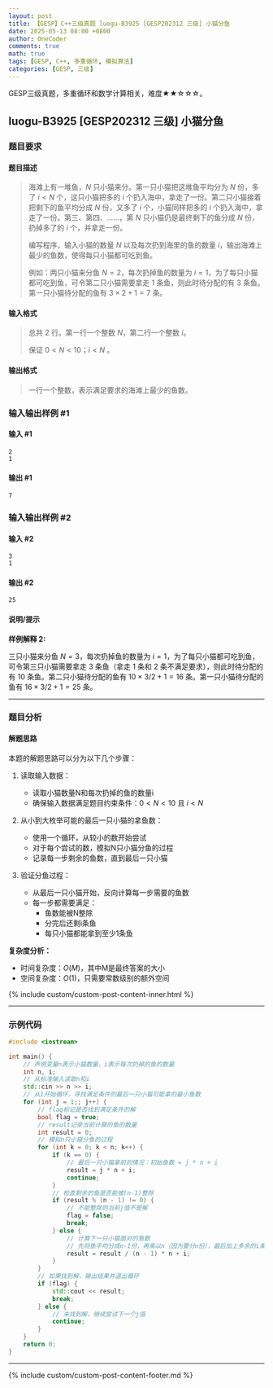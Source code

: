 ```yaml
---
layout: post
title: 【GESP】C++三级真题 luogu-B3925 [GESP202312 三级] 小猫分鱼
date: 2025-05-13 08:00 +0800
author: OneCoder
comments: true
math: true
tags: [GESP, C++, 多重循环, 模拟算法]
categories: [GESP, 三级]
---
```

GESP三级真题，多重循环和数学计算相关，难度★★☆☆☆。

<!--more-->

## luogu-B3925 [GESP202312 三级] 小猫分鱼

### 题目要求

#### 题目描述

>海滩上有一堆鱼，$N$ 只小猫来分。第一只小猫把这堆鱼平均分为 $N$ 份，多了 $i<N$ 个，这只小猫把多的 $i$ 个扔入海中，拿走了一份。第二只小猫接着把剩下的鱼平均分成 $N$ 份，又多了 $i$ 个，小猫同样把多的 $i$ 个扔入海中，拿走了一份。第三、第四、……，第 $N$ 只小猫仍是最终剩下的鱼分成 $N$ 份，扔掉多了的 $i$ 个，并拿走一份。
>
>编写程序，输入小猫的数量 $N$ 以及每次扔到海里的鱼的数量 $i$，输出海滩上最少的鱼数，使得每只小猫都可吃到鱼。
>
>例如：两只小猫来分鱼 $N=2$，每次扔掉鱼的数量为 $i=1$，为了每只小猫都可吃到鱼，可令第二只小猫需要拿走 $1$ 条鱼，则此时待分配的有 $3$ 条鱼。第一只小猫待分配的鱼有  $3\times 2+1=7$ 条。

#### 输入格式

>总共 $2$ 行。第一行一个整数 $N$，第二行一个整数 $i$。
>
>保证 $0 \lt N \lt 10$；$i \lt N$ 。

#### 输出格式

>一行一个整数，表示满足要求的海滩上最少的鱼数。

### 输入输出样例 #1

#### 输入 #1

```console
2
1
```

#### 输出 #1

```console
7
```

### 输入输出样例 #2

#### 输入 #2

```console
3
1
```

#### 输出 #2

```console
25
```

#### 说明/提示

**样例解释 2:**

三只小猫来分鱼 $N=3$，每次扔掉鱼的数量为 $i=1$，为了每只小猫都可吃到鱼，可令第三只小猫需要拿走 $3$ 条鱼（拿走 $1$ 条和 $2$ 条不满足要求），则此时待分配的有 $10$ 条鱼。第二只小猫待分配的鱼有 $10×3/2+1 = 16$ 条。第一只小猫待分配的鱼有 $16×3/2+1 = 25$ 条。

---

### 题目分析

#### 解题思路

本题的解题思路可以分为以下几个步骤：

1. 读取输入数据：
   - 读取小猫数量N和每次扔掉的鱼的数量i
   - 确保输入数据满足题目约束条件：$0 \lt N \lt 10$ 且 $i \lt N$

2. 从小到大枚举可能的最后一只小猫的拿鱼数：
   - 使用一个循环，从较小的数开始尝试
   - 对于每个尝试的数，模拟N只小猫分鱼的过程
   - 记录每一步剩余的鱼数，直到最后一只小猫

3. 验证分鱼过程：
   - 从最后一只小猫开始，反向计算每一步需要的鱼数
   - 每一步都需要满足：
     - 鱼数能被N整除
     - 分完后还剩i条鱼
     - 每只小猫都能拿到至少1条鱼

**复杂度分析：**

- 时间复杂度：$O(M)$，其中M是最终答案的大小
- 空间复杂度：$O(1)$，只需要常数级别的额外空间
  
{% include custom/custom-post-content-inner.html %}

---

### 示例代码

```cpp
#include <iostream>

int main() {
    // 声明变量n表示小猫数量，i表示每次扔掉的鱼的数量
    int n, i;
    // 从标准输入读取n和i
    std::cin >> n >> i;
    // 从1开始循环，寻找满足条件的最后一只小猫可能拿的最小鱼数
    for (int j = 1;; j++) {
        // flag标记是否找到满足条件的解
        bool flag = true;
        // result记录当前计算的鱼的数量
        int result = 0;
        // 模拟n只小猫分鱼的过程
        for (int k = 0; k < n; k++) {
            if (k == 0) {
                // 最后一只小猫拿前的情况：初始鱼数 = j * n + i
                result = j * n + i;
                continue;
            }
            // 检查剩余的鱼是否能被(n-1)整除
            if (result % (n - 1) != 0) {
                // 不能整除则当前j值不是解
                flag = false;
                break;
            } else {
                // 计算下一只小猫面对的鱼数
                // 先将鱼平均分成n-1份，再乘以n（因为要分n份），最后加上多余的i条
                result = result / (n - 1) * n + i;
            }
        }
        // 如果找到解，输出结果并退出循环
        if (flag) {
            std::cout << result;
            break;
        } else {
            // 未找到解，继续尝试下一个j值
            continue;
        }
    }
    return 0;
}
```

---

{% include custom/custom-post-content-footer.md %}
